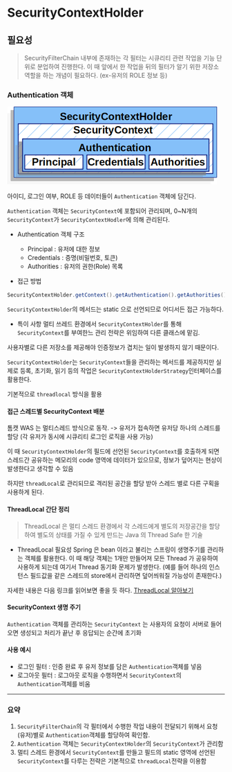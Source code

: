 # SecurityContextHolder

## 필요성
> SecurityFilterChain 내부에 존재하는 각 필터는 시큐리티 관련 작업을 기능 단위로 분업하여 진행한다.
> 이 때 앞에서 한 작업을 뒤의 필터가 알기 위한 저장소 역할을 하는 개념이 필요하다. (ex-유저의 ROLE 정보 등)

### Authentication 객체
![img.png](image/ch5/ch5-1.png)

아이디, 로그인 여부, ROLE 등 데이터들이 `Authentication` 객체에 담긴다.

`Authentication` 객체는 `SecurityContext`에 포함되어 관리되며, 0~N개의 `SecurityContext`가 `SecurityContextHodler`에 의해 관리된다.

* Authentication 객체 구조
    * Principal : 유저에 대한 정보
    * Credentials : 증명(비밀번호, 토큰)
    * Authorities : 유저의 권한(Role) 목록 

* 접근 방법
```java
SecurityContextHolder.getContext().getAuthentication().getAuthorities();
```
`SecurityContextHolder`의 메서드는 static 으로 선언되므로 어디서든 접근 가능하다.

* 특이 사항
멀티 쓰레드 환경에서 `SecurityContextHolder`를 통해 `SecurityContext`를 부여한느 관리 전략은 위임하여 다른 클래스에 맡김.

사용자별로 다른 저장소를 제공해야 인증정보가 겹치는 일이 발생하지 않기 때문이다.

`SecurityContextHolder`는 `SecurityContext`들을 관리하는 메서드를 제공하지만 실제로 등록, 초기화, 읽기 등의 작업은 `SecurityContextHolderStrategy`인터페이스를 활용한다.

기본적으로 `threadlocal` 방식을 활용

#### 접근 스레드별 SecurityContext 배분
톰캣 WAS 는 멀티스레드 방식으로 동작. -> 유저가 접속하면 유저당 하나의 스레드를 할당 (각 유저가 동시에 시큐리티 로그인 로직을 사용 가능)

이 때 `SecurityContextHolder`의 필드에 선언된 `SecurityContext`를 호출하게 되면 스레드간 공유하는 메모리의 code 영역에 데이터가 있으므로, 정보가 덮어지는 현상이 발생한다고 생각할 수 있음

하지만 `threadLocal`로 관리되므로 격리된 공간을 할당 받아 스레드 별로 다른 구획을 사용하게 된다.

#### ThreadLocal 간단 정리
> ThreadLocal 은 멀티 스레드 환경에서 각 스레드에게 별도의 저장공간을 할당하여 별도의 상태를 가질 수 있게 만드는 Java 의 Thread Safe 한 기술

* ThreadLocal 필요성
Spring 은 bean 이라고 불리는 스프링이 생명주기를 관리하는 객체를 활용한다. 이 때 해당 객체는 1개만 만들어져 모든 Thread 가 공유하여 사용하게 되는데 여기서 Thread 동기화 문제가 발생한다.
(예를 들어 하나의 인스턴스 필드값을 같은 스레드의 store에서 관리하면 덮어씌워질 가능성이 존재한다.)

자세한 내용은 다음 링크를 읽어보면 좋을 듯 하다.
[ThreadLocal 알아보기](https://catsbi.oopy.io/3ddf4078-55f0-4fde-9d51-907613a44c0d)

#### SecurityContext 생명 주기
`Authentication` 객체를 관리하는 `SecurityContext` 는 사용자의 요청이 서버로 들어오면 생성되고 처리가 끝난 후 응답되는 순간에 초기화

#### 사용 예시
* 로그인 필터 : 인증 완료 후 유저 정보를 담은 `Authentication`객체를 넣음
* 로그아웃 필터 : 로그아웃 로직을 수행하면서 `SecurityContext`의 `Authentication`객체를 비움

----
### 요약
1. `SecurityFilterChain`의 각 필터에서 수행한 작업 내용이 전달되기 위해서 요청(유저)별로 `Authentication`객체를 할당하여 확인함.
2. `Authentication` 객체는 `SecurityContextHolder`의 `SecurityContext`가 관리함
3. 멀티 스레드 환경에서 `SecurityContext`를 만들고 필드의 static 영역에 선언된 `SecurityContext`를 다루는 전략은 기본적으로 `threadLocal`전략을 이용함